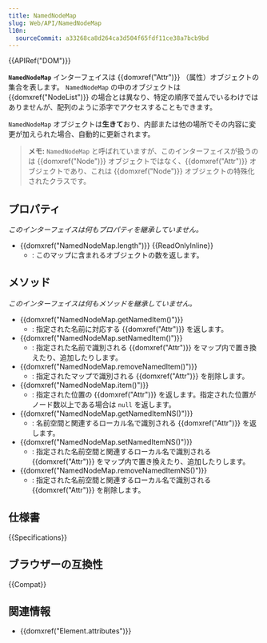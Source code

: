 ```yaml
---
title: NamedNodeMap
slug: Web/API/NamedNodeMap
l10n:
  sourceCommit: a33268ca8d264ca3d504f65fdf11ce38a7bcb9bd
---
```


{{APIRef("DOM")}}

**`NamedNodeMap`** インターフェイスは {{domxref("Attr")}} （属性）オブジェクトの集合を表します。 `NamedNodeMap` の中のオブジェクトは {{domxref("NodeList")}} の場合とは異なり、特定の順序で並んでいるわけではありませんが、配列のように添字でアクセスすることもできます。

`NamedNodeMap` オブジェクトは**生きて**おり、内部または他の場所でその内容に変更が加えられた場合、自動的に更新されます。

> **メモ:** `NamedNodeMap` と呼ばれていますが、このインターフェイスが扱うのは {{domxref("Node")}} オブジェクトではなく、{{domxref("Attr")}} オブジェクトであり、これは {{domxref("Node")}} オブジェクトの特殊化されたクラスです。

## プロパティ

_このインターフェイスは何もプロパティを継承していません。_

- {{domxref("NamedNodeMap.length")}} {{ReadOnlyInline}}
  - : このマップに含まれるオブジェクトの数を返します。

## メソッド

_このインターフェイスは何もメソッドを継承していません。_

- {{domxref("NamedNodeMap.getNamedItem()")}}
  - : 指定された名前に対応する {{domxref("Attr")}} を返します。
- {{domxref("NamedNodeMap.setNamedItem()")}}
  - : 指定された名前で識別される {{domxref("Attr")}} をマップ内で置き換えたり、追加したりします。
- {{domxref("NamedNodeMap.removeNamedItem()")}}
  - : 指定されたマップで識別される {{domxref("Attr")}} を削除します。
- {{domxref("NamedNodeMap.item()")}}
  - : 指定された位置の {{domxref("Attr")}} を返します。指定された位置がノード数以上である場合は `null` を返します。
- {{domxref("NamedNodeMap.getNamedItemNS()")}}
  - : 名前空間と関連するローカル名で識別される {{domxref("Attr")}} を返します。
- {{domxref("NamedNodeMap.setNamedItemNS()")}}
  - : 指定された名前空間と関連するローカル名で識別される {{domxref("Attr")}} をマップ内で置き換えたり、追加したりします。
- {{domxref("NamedNodeMap.removeNamedItemNS()")}}
  - : 指定された名前空間と関連するローカル名で識別される {{domxref("Attr")}} を削除します。

## 仕様書

{{Specifications}}

## ブラウザーの互換性

{{Compat}}

## 関連情報

- {{domxref("Element.attributes")}}
